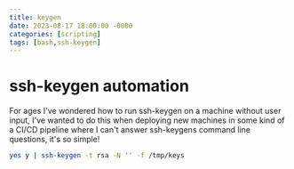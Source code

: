 ```yaml
---
title: keygen
date: 2023-08-17 18:00:00 -0000
categories: [scripting]
tags: [bash,ssh-keygen]
---
```


# ssh-keygen automation

For ages I've wondered how to run ssh-keygen on a machine without user input, I've wanted to do this when deploying new machines in some kind of a CI/CD pipeline where I can't answer ssh-keygens command line questions, it's so simple!

```bash
yes y | ssh-keygen -t rsa -N '' -f /tmp/keys
```
